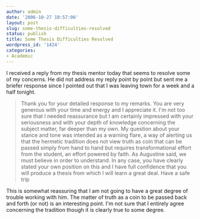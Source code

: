 ```yaml
---
author: admin
date: '2006-10-27 10:57:06'
layout: post
slug: some-thesis-difficulties-resolved
status: publish
title: Some Thesis Difficulties Resolved
wordpress_id: '1424'
categories:
- Academic
---
```


I received a reply from my thesis mentor today that seems to resolve
some of my concerns. He did not address my reply point by point but sent
me a briefer response since I pointed out that I was leaving town for a
week and a half tonight.

> Thank you for your detailed response to my remarks. You are very
> generous with your time and energy and I appreciate it. I'm not too
> sure that I needed reassurance but I am certainly impressed with your
> seriousness and with your depth of knowledge concerning the subject
> matter, far deeper than my own. My question about your stance and tone
> was intended as a warning flare, a way of alerting us that the
> hermetic tradition does not view truth as coin that can be passed
> simply from hand to hand but requires transformational effort from the
> student, an effort powered by faith. As Augustine said, we must
> believe in order to understand. In any case, you have clearly stated
> your own position on this and I have full confidence that you will
> produce a thesis from which I will learn a great deal. Have a safe
> trip

This is somewhat reassuring that I am not going to have a great degree
of trouble working with him. The matter of truth as a coin to be passed
back and forth (or not) is an interesting point. I'm not sure that I
entirely agree concerning the tradition though it is clearly true to
some degree.
